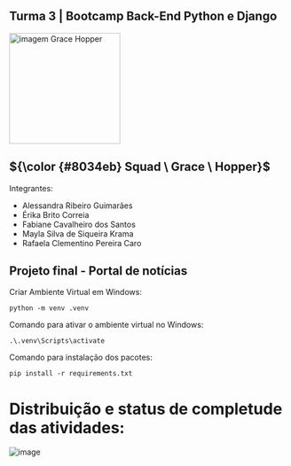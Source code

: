  ## Turma 3 | Bootcamp Back-End Python e Django
  <img src="https://www.timeforkids.com/wp-content/uploads/2020/08/Grace_003.jpg?w=926" alt="imagem Grace Hopper" width="200px"/>
  
## ${\color {#8034eb} Squad \ Grace \ Hopper}$  

Integrantes:
- Alessandra Ribeiro Guimarães
- Érika Brito Correia
- Fabiane Cavalheiro dos Santos
- Mayla Silva de Siqueira Krama
- Rafaela Clementino Pereira Caro

## Projeto final - Portal de notícias

Criar Ambiente Virtual em Windows:
```
python -m venv .venv
```

Comando para ativar o ambiente virtual no Windows:
```
.\.venv\Scripts\activate

```

Comando para instalação dos pacotes:
```
pip install -r requirements.txt 

```

# Distribuição e status de completude das atividades:

![image](https://github.com/user-attachments/assets/067ecb14-0c52-484e-a9f6-569351f2d064)


